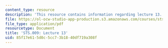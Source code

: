 ```yaml
---
content_type: resource
description: 'This resource contains information regarding lecture 13. '
file: https://ol-ocw-studio-app-production.s3.amazonaws.com/courses/sts-009-evolution-and-society-spring-2012/85f17e615d0c5cc73b1840df719a308f_MITSTS_009S12_lec13.pdf
file_type: application/pdf
resourcetype: Document
title: 'STS.009: Lecture 13'
uid: 85f17e61-5d0c-5cc7-3b18-40df719a308f
---
```


